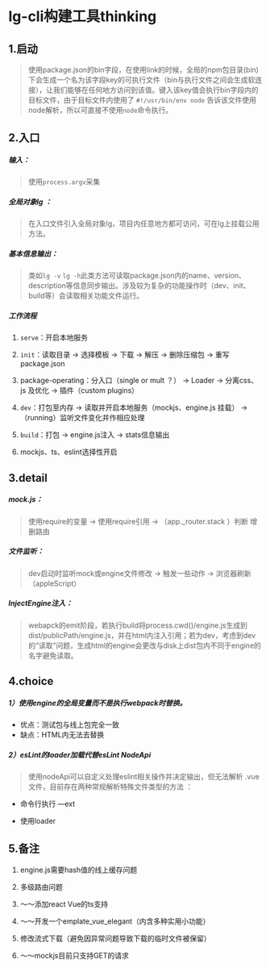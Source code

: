 # lg-cli构建工具thinking

## 1.启动

> 使用package.json的bin字段，在使用link的时候，全局的npm包目录(bin)下会生成一个名为该字段key的可执行文件（bin与执行文件之间会生成软连接），让我们能够在任何地方访问到该值。键入该key值会执行bin字段内的目标文件，由于目标文件内使用了 `#!/usr/bin/env node` 告诉该文件使用node解析，所以可直接不使用`node`命令执行。

## 2.入口

##### 输入：

> 使用`process.argv`采集

##### 全局对象lg ：

> 在入口文件引入全局对象lg，项目内任意地方都可访问，可在lg上挂载公用方法。

##### 基本信息输出：

> 类如`lg -v` `lg -h`此类方法可读取package.json内的name、version、description等信息同步输出。涉及较为复杂的功能操作时（dev、init、build等）会读取相关功能文件运行。

##### 工作流程 

1. `serve`：开启本地服务

2. `init`：读取目录 -> 选择模板 -> 下载 -> 解压 -> 删除压缩包 -> 重写package.json

3. package-operating：分入口（single or mult ？） -> Loader -> 分离css、js 及优化 -> 插件（custom plugins） 

4. `dev`：打包至内存 -> 读取并开启本地服务（mockjs、engine.js 挂载） -> （running）监听文件变化并作相应处理

5. `build`：打包 -> engine.js注入 -> stats信息输出

6. mockjs、ts、eslint选择性开启

## 3.detail

##### mock.js：

> 使用require的变量 -> 使用require引用 -> （app._router.stack ）判断 增删路由

##### 文件监听：


> dev启动时监听mock或engine文件修改 -> 触发一些动作 -> 浏览器刷新（appleScript）

##### InjectEngine注入：

> webapck的emit阶段，若执行build将process.cwd()/engine.js生成到dist/publicPath/engine.js，并在html内注入引用；若为dev，考虑到dev的“读取”问题，生成html的engine会更改与disk上dist包内不同于engine的名字避免读取。

## 4.choice

##### 1）使用engine的全局变量而不是执行webpack时替换。

* 优点：测试包与线上包完全一致
* 缺点：HTML内无法去替换

##### 2）esLint的loader加载代替esLint NodeApi

> 使用nodeApi可以自定义处理eslint相关操作并决定输出，但无法解析 .vue 文件，目前存在两种常规解析特殊文件类型的方法 ：

* 命令行执行 —ext

* 使用loader

## 5.备注

1. engine.js需要hash值的线上缓存问题

2. 多级路由问题

3. ～～添加react Vue的ts支持

4. ～～开发一个emplate_vue_elegant（内含多种实用小功能）

5. 修改流式下载（避免因异常问题导致下载的临时文件被保留）

6. ～～mockjs目前只支持GET的请求
	